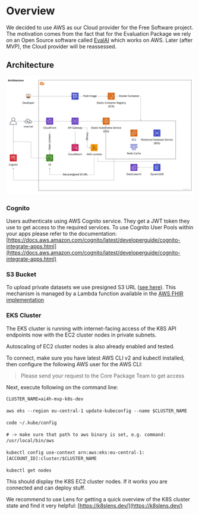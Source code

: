 # Overview
We decided to use AWS as our Cloud provider for the Free Software project. The motivation comes from the fact that for the Evaluation Package we rely on an Open Source software called [EvalAI](https://github.com/Cloud-CV/EvalAI) which works on AWS. Later (after MVP), the Cloud provider will be reassessed.

## Architecture
![End2End MVP (1).jpg](/.attachments/End2End%20MVP%20(1)-9cfb57d6-6288-48e4-bbbe-8004451702a8.jpg) 

### Cognito
Users authenticate using AWS Cognito service. They get a JWT token they use to get access to the required services. To use Cognito User Pools within your apps please refer to the documentation: [https://docs.aws.amazon.com/cognito/latest/developerguide/cognito-integrate-apps.html](https://docs.aws.amazon.com/cognito/latest/developerguide/cognito-integrate-apps.html)

### S3 Bucket
To upload private datasets we use presigned S3 URL ([see here](https://docs.aws.amazon.com/AmazonS3/latest/dev/PresignedUrlUploadObject.html)). This mechanism is managed by a Lambda function available in the [AWS FHIR implementation](https://github.com/awslabs/fhir-works-on-aws-deployment) 

### EKS Cluster
The EKS cluster is running with internet-facing access of the K8S API endpoints now with the EC2 cluster nodes in private subnets.

Autoscaling of EC2 cluster nodes is also already enabled and tested.
 
To connect, make sure you have latest AWS CLI v2 and kubectl installed, then configure the following AWS user for the AWS CLI:

>Please send your request to the Core Package Team to get access 

Next, execute following on the command line:


```
CLUSTER_NAME=ai4h-mvp-k8s-dev

aws eks --region eu-central-1 update-kubeconfig --name $CLUSTER_NAME

code ~/.kube/config

# -> make sure that path to aws binary is set, e.g. command: /usr/local/bin/aws

kubectl config use-context arn:aws:eks:eu-central-1:[ACCOUNT_ID]:cluster/$CLUSTER_NAME

kubectl get nodes
```

This should display the K8S EC2 cluster nodes. If it works you are connected and can deploy stuff.

 
We recommend to use Lens for getting a quick overview of the K8S cluster state and find it very helpful: [https://k8slens.dev/](https://k8slens.dev/)